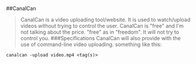 ##CanalCan
>CanalCan is a video uploading tool/website.
It is used to watch/upload videos without trying to control the user.
CanalCan is "free" and I'm not talking about the price.
"free" as in "freedom".
It will not try to control you.
###Specifications
>CanalCan will also provide with the use of command-line video uploading.
something like this:

	canalcan -upload video.mp4 <tag(s)>